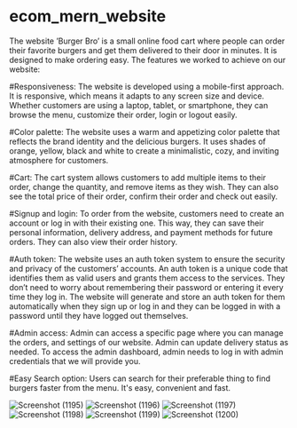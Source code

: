 # ecom_mern_website
The website ’Burger Bro’ is a small online food cart where people can order their favorite burgers and get them delivered to their door in minutes. It is designed to make ordering easy. 
The features we worked to achieve on our website:

#Responsiveness: The website is developed using a mobile-first approach. It is responsive, which means it adapts to any screen size and device. Whether customers are using a laptop, tablet, or smartphone, they can browse the menu, customize their order, login or logout easily.

#Color palette: The website uses a warm and appetizing color palette that reflects the brand identity and the delicious burgers. It uses shades of orange, yellow, black and white to create a minimalistic, cozy, and inviting atmosphere for customers.

#Cart: The cart system allows customers to add multiple items to their order, change the quantity, and remove items as they wish. They can also see the total price of their order, confirm their order and check out easily. 

#Signup and login: To order from the website, customers need to create an account or log in with their existing one. This way, they can save their personal information, delivery address, and payment methods for future orders. They can also view their order history.

#Auth token: The website uses an auth token system to ensure the security and privacy of the customers’ accounts. An auth token is a unique code that identifies them as valid users and grants them access to the services. They don’t need to worry about remembering their password or entering it every time they log in. The website will generate and store an auth token for them automatically when they sign up or log in and they can be logged in with a password until they have logged out themselves.

#Admin access: Admin can access a specific page where you can manage the orders, and settings of our website. Admin can update delivery status as needed. To access the admin dashboard, admin needs to log in with admin credentials that we will provide you. 

#Easy Search option: Users can search for their preferable thing to find burgers faster from the menu. It's easy, convenient and fast.

![Screenshot (1195)](https://github.com/Nisha0202/ecom_mern_website/assets/99580632/cb0f0182-34bc-44cd-adef-58703e8860e6)
![Screenshot (1196)](https://github.com/Nisha0202/ecom_mern_website/assets/99580632/55dfeb5b-d743-4f4b-bb69-622d0e8daf9b)
![Screenshot (1197)](https://github.com/Nisha0202/ecom_mern_website/assets/99580632/9ed7df71-81f6-4aee-9740-db28547723c7)
![Screenshot (1198)](https://github.com/Nisha0202/ecom_mern_website/assets/99580632/019b0dda-fa5d-4b77-88c6-608dd0a9ea91)
![Screenshot (1199)](https://github.com/Nisha0202/ecom_mern_website/assets/99580632/25ec1b88-37ab-4b78-b2b0-d16b1e70bf94)
![Screenshot (1200)](https://github.com/Nisha0202/ecom_mern_website/assets/99580632/cbfce1f1-07f6-4ec2-b199-5271cff33b1d)
